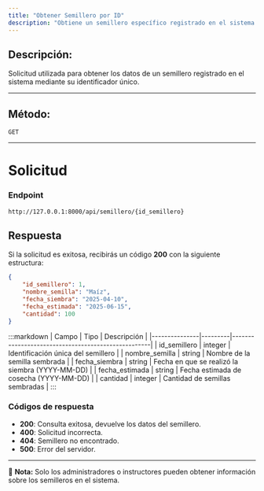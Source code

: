 ```yaml
---
title: "Obtener Semillero por ID"
description: "Obtiene un semillero específico registrado en el sistema mediante su ID."
---
```


## Descripción:
Solicitud utilizada para obtener los datos de un semillero registrado en el sistema mediante su identificador único.

---

## Método:
```
GET
```
---

# **Solicitud**

### **Endpoint**
```
http://127.0.0.1:8000/api/semillero/{id_semillero}
```

## **Respuesta**

Si la solicitud es exitosa, recibirás un código **200** con la siguiente estructura:

```json
{
    "id_semillero": 1,
    "nombre_semilla": "Maíz",
    "fecha_siembra": "2025-04-10",
    "fecha_estimada": "2025-06-15",
    "cantidad": 100
}
```

:::markdown
| Campo          | Tipo    | Descripción                                        |
|---------------|---------|----------------------------------------------------|
| id_semillero  | integer | Identificación única del semillero                 |
| nombre_semilla | string  | Nombre de la semilla sembrada                      |
| fecha_siembra | string  | Fecha en que se realizó la siembra (YYYY-MM-DD)    |
| fecha_estimada | string  | Fecha estimada de cosecha (YYYY-MM-DD)             |
| cantidad      | integer | Cantidad de semillas sembradas                      |
:::

### **Códigos de respuesta**
- **200**: Consulta exitosa, devuelve los datos del semillero.
- **400**: Solicitud incorrecta.
- **404**: Semillero no encontrado.
- **500**: Error del servidor.

---

📄 **Nota:** Solo los administradores o instructores pueden obtener información sobre los semilleros en el sistema.

